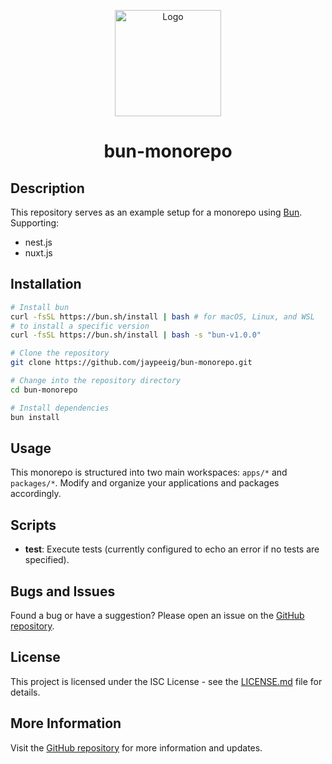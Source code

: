 <p align="center">
  <a href="https://bun.sh"><img src="https://user-images.githubusercontent.com/709451/182802334-d9c42afe-f35d-4a7b-86ea-9985f73f20c3.png" alt="Logo" height=170></a>
</p>
<h1 align="center">bun-monorepo</h1>

## Description

This repository serves as an example setup for a monorepo using [Bun](https://github.com/bunjs/bun).
Supporting:
- nest.js
- nuxt.js

## Installation

```bash
# Install bun
curl -fsSL https://bun.sh/install | bash # for macOS, Linux, and WSL
# to install a specific version
curl -fsSL https://bun.sh/install | bash -s "bun-v1.0.0"

# Clone the repository
git clone https://github.com/jaypeeig/bun-monorepo.git

# Change into the repository directory
cd bun-monorepo

# Install dependencies
bun install
```

## Usage

This monorepo is structured into two main workspaces: `apps/*` and `packages/*`. Modify and organize your applications and packages accordingly.

## Scripts

- **test**: Execute tests (currently configured to echo an error if no tests are specified).

## Bugs and Issues

Found a bug or have a suggestion? Please open an issue on the [GitHub repository](https://github.com/jaypeeig/bun-monorepo/issues).

## License

This project is licensed under the ISC License - see the [LICENSE.md](LICENSE.md) file for details.

## More Information

Visit the [GitHub repository](https://github.com/jaypeeig/bun-monorepo) for more information and updates.
